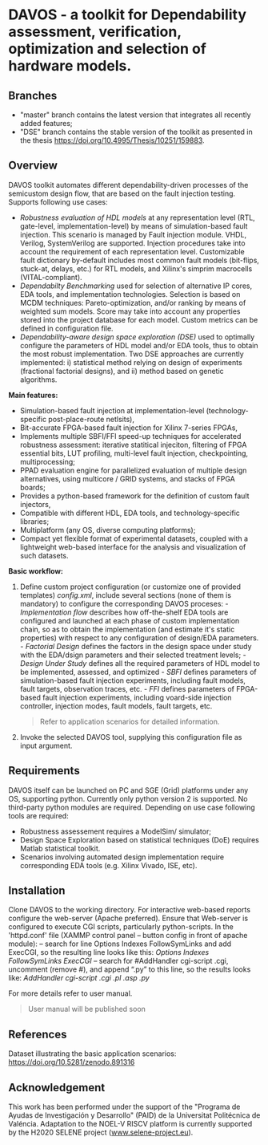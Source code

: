 # DAVOS - a toolkit for Dependability assessment, verification, optimization and selection of hardware models. #

## Branches
- "master" branch contains the latest version that integrates all recently added features;
- "DSE" branch contains the stable version of the toolkit as presented in the thesis https://doi.org/10.4995/Thesis/10251/159883. 

## Overview 

DAVOS toolkit automates different dependability-driven processes of the semicustom design flow, that are based on the fault injection testing.
Supports following use cases:
- *Robustness evaluation of HDL models* at any representation level (RTL, gate-level, implementation-level) by means of simulation-based fault injection. This scenario is managed by Fault injection module. VHDL, Verilog, SystemVerilog are supported. Injection procedures take into account the requirement of each representation level. Customizable fault dictionary by-default includes most common fault models (bit-flips, stuck-at, delays, etc.) for RTL models, and Xilinx's simprim macrocells (VITAL-compliant). 
-  *Dependabilty Benchmarking* used for selection of alternative IP cores, EDA tools, and implementation technologies. Selection is based on MCDM techniques: Pareto-optimization, and/or ranking by means of weighted sum models. Score may take into account any properties stored into the project database for each model. Custom metrics can be defined in configuration file.
- *Dependability-aware design space exploration (DSE)* used to optimally configure the parameters of HDL model and/or EDA tools, thus to obtain the most robust implementation. Two DSE approaches are currently implemented: i) statistical method relying on design of experiments (fractional factorial designs), and ii) method based on genetic algorithms. 

 **Main features:** 
 - Simulation-based fault injection at implementation-level (technology-specific post-place-route netlsits),
 - Bit-accurate FPGA-based fault injection for Xilinx 7-series FPGAs,
 - Implements multiple SBFI/FFI speed-up techniques for accelerated robustness assessment: iterative statitical injeciton, filtering of FPGA essential bits, LUT profiling, multi-level fault injection, checkpointing, multiprocessing;
 - PPAD evaluation engine for parallelized evaluation of multiple design alternatives, using multicore / GRID systems, and stacks of FPGA boards;
 - Provides a python-based framework for the definition of custom fault injectors,
 - Compatible with different HDL, EDA tools, and technology-specific libraries;
 - Multiplatform (any OS, diverse computing platforms);
 - Compact yet flexible format of experimental datasets, coupled with a lightweight web-based interface for the analysis and visualization of such datasets.


**Basic workflow:**
1. Define custom project configuration (or customize one of provided templates)
    *config.xml*, include several sections (none of them is mandatory) to configure the corresponding DAVOS proceses:
        - *Implementation flow* describes how off-the-shelf EDA tools are configured and launched at each phase of custom implementation chain, so as to obtain the implementation (and estimate it's static properties) with respect to any configuration of design/EDA parameters. 
        - *Factorial Design* defines the factors in the design space under study with the EDA/dsign parameters and their selected treatment levels;
        - *Design Under Study* defines all the required parameters of HDL model to be implemented, assessed, and optimized
        - *SBFI* defines parameters of simulation-based fault injection experiments, including fault models, fault targets, observation traces, etc.
        - *FFI* defines parameters of FPGA-based fault injection experiments, including voard-side injection controller, injection modes, fault models, fault targets, etc.         
    >Refer to application scenarios for detailed information.
    
2. Invoke the selected DAVOS tool, supplying this configuration file as input argument.


## Requirements
DAVOS itself can be launched on PC and SGE (Grid) platforms under any OS, supporting python. Currently only python version 2 is supported. No third-party python modules are required. Depending on use case following tools are required:
- Robustness assessement requires a ModelSim/ simulator;
- Design Space Exploration based on statistical techniques (DoE) requires Matlab statistical toolkit.
- Scenarios involving automated design implementation require corresponding EDA tools (e.g. Xilinx Vivado, ISE, etc).

## Installation
Clone DAVOS to the working directory.
For interactive web-based reports configure the web-server (Apache preferred). Ensure that Web-server is configured to execute CGI scripts, particularly python-scripts. In the 'httpd.conf' file (XAMMP control panel – button config in front of apache module):
– search for line Options Indexes FollowSymLinks and add ExecCGI, so the resulting line looks like this: 
*Options Indexes FollowSymLinks ExecCGI*
– search for #AddHandler cgi-script .cgi, uncomment (remove #), and append “.py” to this line, so the results looks like: *AddHandler cgi-script .cgi .pl .asp .py*

For more details refer to user manual.
>User manual will be published soon


## References
Dataset illustrating the basic application scenarios:   https://doi.org/10.5281/zenodo.891316


## Acknowledgement

This work has been performed under the support of the "Programa de Ayudas de Investigación y Desarrollo" (PAID) de la Universitat Politécnica de Valéncia.
Adaptation to the NOEL-V RISCV platform is currently supported by the H2020 SELENE project (www.selene-project.eu). 

